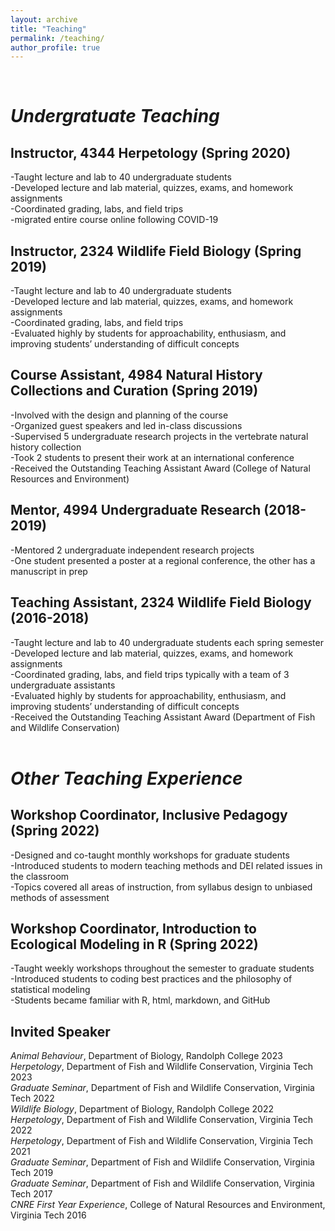 ```yaml
---
layout: archive
title: "Teaching"
permalink: /teaching/
author_profile: true
---
```


<br />

# _Undergratuate Teaching_

## Instructor, 4344 Herpetology (Spring 2020)

-Taught lecture and lab to 40 undergraduate students\
-Developed lecture and lab material, quizzes, exams, and homework assignments\
-Coordinated grading, labs, and field trips\
-migrated entire course online following COVID-19


## Instructor, 2324 Wildlife Field Biology (Spring 2019)

-Taught lecture and lab to 40 undergraduate students\
-Developed lecture and lab material, quizzes, exams, and homework assignments\
-Coordinated grading, labs, and field trips\
-Evaluated highly by students for approachability, enthusiasm, and improving students’ understanding of difficult concepts


## Course Assistant, 4984 Natural History Collections and Curation (Spring 2019)

-Involved with the design and planning of the course\
-Organized guest speakers and led in-class discussions\
-Supervised 5 undergraduate research projects in the vertebrate natural history collection\
-Took 2 students to present their work at an international conference\
-Received the Outstanding Teaching Assistant Award (College of Natural Resources and Environment)


## Mentor, 4994 Undergraduate Research (2018-2019)

-Mentored 2 undergraduate independent research projects\
-One student presented a poster at a regional conference, the other has a manuscript in prep


## Teaching Assistant, 2324 Wildlife Field Biology (2016-2018)

-Taught lecture and lab to 40 undergraduate students each spring semester\
-Developed lecture and lab material, quizzes, exams, and homework assignments\
-Coordinated grading, labs, and field trips typically with a team of 3 undergraduate assistants\
-Evaluated highly by students for approachability, enthusiasm, and improving students’ understanding of difficult concepts\
-Received the Outstanding Teaching Assistant Award (Department of Fish and Wildlife Conservation)
<br />
<br />

# _Other Teaching Experience_

## Workshop Coordinator, Inclusive Pedagogy (Spring 2022)

-Designed and co-taught monthly workshops for graduate students\
-Introduced students to modern teaching methods and DEI related issues in the classroom\
-Topics covered all areas of instruction, from syllabus design to unbiased methods of assessment

## Workshop Coordinator, Introduction to Ecological Modeling in R (Spring 2022)

-Taught weekly workshops throughout the semester to graduate students\
-Introduced students to coding best practices and the philosophy of statistical modeling\
-Students became familiar with R, html, markdown, and GitHub

## Invited Speaker

_Animal Behaviour_, Department of Biology, Randolph College 2023\
_Herpetology_, Department of Fish and Wildlife Conservation, Virginia Tech 2023\
_Graduate Seminar_, Department of Fish and Wildlife Conservation, Virginia Tech 2022\
_Wildlife Biology_, Department of Biology, Randolph College 2022\
_Herpetology_, Department of Fish and Wildlife Conservation, Virginia Tech 2022\
_Herpetology_, Department of Fish and Wildlife Conservation, Virginia Tech 2021\
_Graduate Seminar_, Department of Fish and Wildlife Conservation, Virginia Tech 2019\
_Graduate Seminar_, Department of Fish and Wildlife Conservation, Virginia Tech 2017\
_CNRE First Year Experience_, College of Natural Resources and Environment, Virginia Tech 2016
